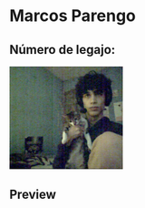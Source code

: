 # Marcos Parengo
## Número de legajo: 

<img src="/profilePicture/photo.jpg" alt="drawing" width="200"/>

## Preview


